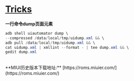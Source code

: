 # [Tricks](https://puffhub.github.io/Crack/Android-Crack/)

**一行命令dump页面元素**

```java
adb shell uiautomator dump \
--compressed /data/local/tmp/uidump.xml && \
adb pull /data/local/tmp/uidump.xml && \
cat uidump.xml | xmllint --format - | tee dump.xml && \
gedit dump.xml
```

<br />
**MIUI历史版本下载地址:** [https://roms.miuier.com/](https://roms.miuier.com/)